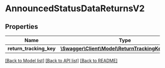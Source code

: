 # AnnouncedStatusDataReturnsV2

## Properties
Name | Type | Description | Notes
------------ | ------------- | ------------- | -------------
**return_tracking_key** | [**\Swagger\Client\Model\ReturnTrackingKeyReturnsV2**](ReturnTrackingKeyReturnsV2.md) |  | [optional] 

[[Back to Model list]](../../README.md#documentation-for-models) [[Back to API list]](../../README.md#documentation-for-api-endpoints) [[Back to README]](../../README.md)

